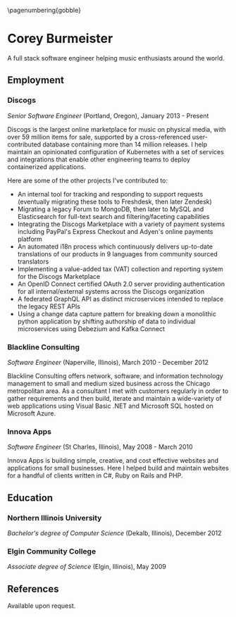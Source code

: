\pagenumbering{gobble}

# Corey Burmeister

A full stack software engineer helping music enthusiasts around the world.

## Employment

### Discogs

*Senior Software Engineer* (Portland, Oregon), January 2013 - Present

Discogs is the largest online marketplace for music on physical media, with
over 59 million items for sale, supported by a cross-referenced
user-contributed database containing more than 14 million releases. I help
maintain an opinionated configuration of Kubernetes with a set of services and
integrations that enable other engineering teams to deploy containerized
applications.

Here are some of the other projects I've contributed to:

- An internal tool for tracking and responding to support requests (eventually
    migrating these tools to Freshdesk, then later Zendesk)
- Migrating a legacy Forum to MongoDB, then later to MySQL and Elasticsearch
    for full-text search and filtering/faceting capabilities
- Integrating the Discogs Marketplace with a variety of payment systems
    including PayPal's Express Checkout and Adyen's online payments platform
- An automated i18n process which continuously delivers up-to-date
    translations of our products in 9 languages from community sourced
    translators
- Implementing a value-added tax (VAT) collection and reporting system for the
    Discogs Marketplace
- An OpenID Connect certified OAuth 2.0 server providing authentication for all
    internal/external systems across the Discogs organization
- A federated GraphQL API as distinct microservices intended to replace the
    legacy REST APIs
- Using a change data capture pattern for breaking down a
    monolithic python application by shifting authorship of data to individual
    microservices using Debezium and Kafka Connect

### Blackline Consulting

*Software Engineer* (Naperville, Illinois), March 2010 - December 2012

Blackline Consulting offers network, software, and information technology
management to small and medium sized business across the Chicago metropolitan
area. As a consultant I met with customers regularly in order to gather
requirements and then build, iterate and maintain a wide-variety of web
applications using Visual Basic .NET and Microsoft SQL hosted on Microsoft
Azure.

### Innova Apps

*Software Engineer* (St Charles, Illinois), May 2008 - March 2010

Innova Apps is building simple, creative, and cost effective websites and
applications for small businesses. Here I helped build and maintain websites
for a handful of clients written in C#, Ruby on Rails and PHP.

## Education

### Northern Illinois University

*Bachelor's degree of Computer Science* (Dekalb, Illinois), December 2012

### Elgin Community College

*Associate degree of Science* (Elgin, Illinois), May 2009

## References

Available upon request.
